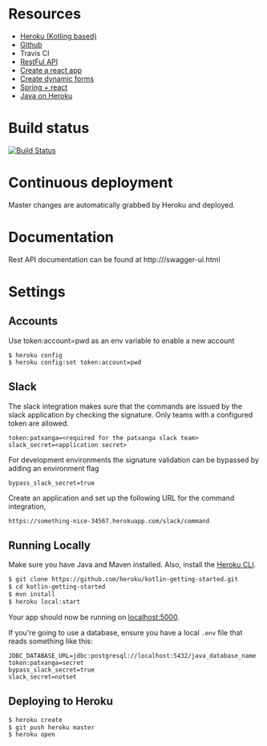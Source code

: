 # Resources
* [Heroku (Kotling based)](https://devcenter.heroku.com/articles/getting-started-with-kotlin)
* [Github](https://devcenter.heroku.com/articles/github-integration) 
* Travis CI
* [RestFul API](https://medium.com/@dime.kotevski/writing-a-restful-backend-using-kotlin-and-spring-boot-9f162c96e428)
* [Create a react app](https://developer.okta.com/blog/2018/07/19/simple-crud-react-and-spring-boot)
* [Create dynamic forms](https://react-jsonschema-form.readthedocs.io/en/latest/)
* [Spring + react](https://spring.io/guides/tutorials/react-and-spring-data-rest/)
* [Java on Heroku](https://devcenter.heroku.com/categories/java)

# Build status

[![Build Status](https://travis-ci.com/akustik/topscores.svg?branch=master)](https://travis-ci.com/akustik/topscores)

# Continuous deployment

Master changes are automatically grabbed by Heroku and deployed.

# Documentation

Rest API documentation can be found at http://<host>/swagger-ui.html

# Settings

## Accounts

Use token:account=pwd as an env variable to enable a new account

```
$ heroku config
$ heroku config:set token:account=pwd
```

## Slack

The slack integration makes sure that the commands are issued by the slack application by checking the signature. 
Only teams with a configured token are allowed.
```
token:patxanga=<required for the patxanga slack team>
slack_secret=<application secret>
```

For development environments the signature validation can be bypassed by adding an environment flag
```
bypass_slack_secret=true
```

Create an application and set up the following URL for the command integration,
```
https://something-nice-34567.herokuapp.com/slack/command
```

## Running Locally

Make sure you have Java and Maven installed.  Also, install the [Heroku CLI](https://cli.heroku.com/).

```sh
$ git clone https://github.com/heroku/kotlin-getting-started.git
$ cd kotlin-getting-started
$ mvn install
$ heroku local:start
```

Your app should now be running on [localhost:5000](http://localhost:5000/).

If you're going to use a database, ensure you have a local `.env` file that reads something like this:

```
JDBC_DATABASE_URL=jdbc:postgresql://localhost:5432/java_database_name
token:patxanga=secret
bypass_slack_secret=true
slack_secret=notset
```

## Deploying to Heroku

```sh
$ heroku create
$ git push heroku master
$ heroku open
```
